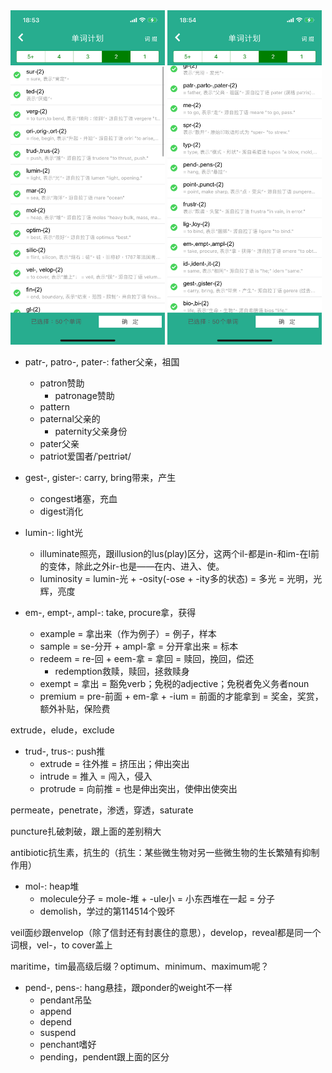 <img src="/assets/IMG_5556.PNG" alt="没做题没有好转" width="49%" height="49%">  
<img src="/assets/IMG_5558.PNG" alt="没做题没有好转" width="49%" height="49%">  

- patr-, patro-, pater-: father父亲，祖国
    - patron赞助
        - patronage赞助
    - pattern
    - paternal父亲的
        - paternity父亲身份
    - pater父亲
    - patriot爱国者/ˈpeɪtriət/

- gest-, gister-: carry, bring带来，产生
    - congest堵塞，充血
    - digest消化

- lumin-: light光
    - illuminate照亮，跟illusion的lus(play)区分，这两个il-都是in-和im-在l前的变体，除此之外ir-也是——在内、进入、使。
    - luminosity = lumin-光 + -osity(-ose + -ity多的状态) = 多光 = 光明，光辉，亮度

- em-, empt-, ampl-: take, procure拿，获得
    - example = 拿出来（作为例子）= 例子，样本
    - sample = se-分开 + ampl-拿 = 分开拿出来 = 标本
    - redeem = re-回 + eem-拿 = 拿回 = 赎回，挽回，偿还
        - redemption救赎，赎回，拯救赎身
    - exempt = 拿出 = 豁免verb；免税的adjective；免税者免义务者noun
    - premium = pre-前面 + em-拿 + -ium = 前面的才能拿到 = 奖金，奖赏，额外补贴，保险费

extrude，elude，exclude

- trud-, trus-: push推
    - extrude = 往外推 = 挤压出；伸出突出
    - intrude = 推入 = 闯入，侵入
    - protrude = 向前推 = 也是伸出突出，使伸出使突出

permeate，penetrate，渗透，穿透，saturate

puncture扎破刺破，跟上面的差别稍大

antibiotic抗生素，抗生的（抗生：某些微生物对另一些微生物的生长繁殖有抑制作用）

- mol-: heap堆
    - molecule分子 = mole-堆 + -ule小 = 小东西堆在一起 = 分子
    - demolish，学过的第114514个毁坏

veil面纱跟envelop（除了信封还有封裹住的意思），develop，reveal都是同一个词根，vel-，to cover盖上

maritime，tim最高级后缀？optimum、minimum、maximum呢？

- pend-, pens-: hang悬挂，跟ponder的weight不一样
    - pendant吊坠
    - append
    - depend
    - suspend
    - penchant嗜好
    - pending，pendent跟上面的区分